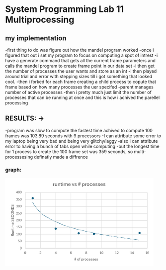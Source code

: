 # System Programming Lab 11 Multiprocessing

## my implementation
-first thing to do was figure out how the mandel program worked
-once i figured that out i set my program to focus on computing a spot of intrest
-i have a generate command that gets all the current frame parameters and calls the mandel program to create frame point in our data set
-i then get the number of processes the user wants and store as an int
-i then played around trial and error with stepping sizes till i got something that looked cool.
-then i forked for each frame creating a child process to copute that frame based on how many processes the uer specifed 
-parent manages number of active processes 
-then i pretty much just limit the number of processes that can be running at once and this is how i achived the parellel processing 

## RESULTS:  ->
-program was slow to compute the fastest time achived to compute 100 frames was 103.89 seconds with 9 processors
-I can attribute some error to my laptop being very bad and being very glitchy/laggy
-also i can attribute error to having a bunch of tabs open while computing
-but the longest time for 1 process to create the 100 frame set was 359 seconds, so multi-processesing definatly made a diffrence

### graph:
![Runtime Graph](LAB11GRAPH.png)
